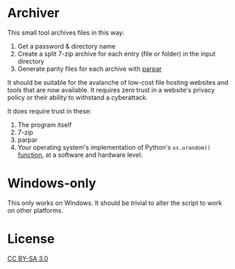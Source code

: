 Archiver 
===============

This small tool archives files in this way:

1. Get a password & directory name
2. Create a split 7-zip archive for each entry (file or folder) in the input directory
3. Generate parity files for each archive with [parpar](https://github.com/animetosho/ParPar)

It should be suitable for the avalanche of low-cost file hosting websites and tools that are now available. It requires zero trust in a website's privacy policy or their ability to withstand a cyberattack.

It does require trust in these:

1. The program itself
2. 7-zip
3. parpar
4. Your operating system's implementation of Python's `os.urandom()` [function](https://docs.python.org/3.6/library/os.html#os.urandom), at a software and hardware level.

Windows-only
============

This only works on Windows. It should be trivial to alter the script to work on other platforms.
 
License
=======

[CC BY-SA 3.0](https://creativecommons.org/licenses/by-sa/3.0/)